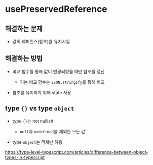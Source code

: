 # usePreservedReference

## 해결하는 문제

* 값의 레퍼런스(참조)를 유지시킴

## 해결하는 방법

* 비교 함수를 통해 값이 변경되었을 때만 참조를 갱신
  + 기본 비교 함수는 `JSON.stringify`를 통해 비교

* 참조를 유지하기 위해 state 사용

## type `{}` vs type `object`

* type `{}`는 not nullish
  + `null`과 `undefined`를 제외한 모든 값
  
* type `object`는 객체만 허용

https://type-level-typescript.com/articles/difference-between-object-types-in-typescript
